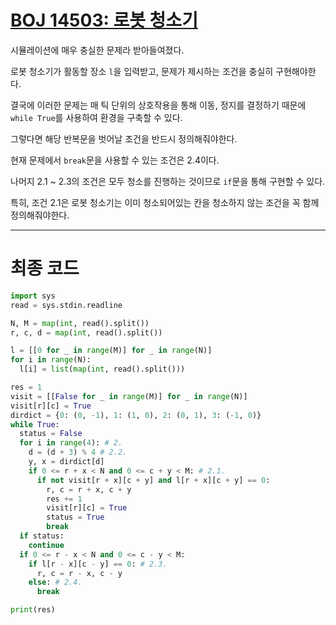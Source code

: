 # [BOJ 14503: 로봇 청소기](https://www.acmicpc.net/problem/14503)

시뮬레이션에 매우 충실한 문제라 받아들여졌다.

로봇 청소기가 활동할 장소 `l`을 입력받고, 문제가 제시하는 조건을 충실히 구현해야한다.

결국에 이러한 문제는 매 틱 단위의 상호작용을 통해 이동, 정지를 결정하기 때문에 `while True`를 사용하여 환경을 구축할 수 있다.

그렇다면 해당 반복문을 벗어날 조건을 반드시 정의해줘야한다.

현재 문제에서 `break`문을 사용할 수 있는 조건은 2.4이다.

나머지 2.1 ~ 2.3의 조건은 모두 청소를 진행하는 것이므로 `if`문을 통해 구현할 수 있다.

특히, 조건 2.1은 로봇 청소기는 이미 청소되어있는 칸을 청소하지 않는 조건을 꼭 함께 정의해줘야한다.

---

# 최종 코드

~~~python
import sys
read = sys.stdin.readline

N, M = map(int, read().split())
r, c, d = map(int, read().split())

l = [[0 for _ in range(M)] for _ in range(N)]
for i in range(N):
  l[i] = list(map(int, read().split()))

res = 1
visit = [[False for _ in range(M)] for _ in range(N)]
visit[r][c] = True
dirdict = {0: (0, -1), 1: (1, 0), 2: (0, 1), 3: (-1, 0)}
while True:
  status = False
  for i in range(4): # 2.
    d = (d + 3) % 4 # 2.2.
    y, x = dirdict[d]
    if 0 <= r + x < N and 0 <= c + y < M: # 2.1.
      if not visit[r + x][c + y] and l[r + x][c + y] == 0:
        r, c = r + x, c + y
        res += 1
        visit[r][c] = True
        status = True
        break
  if status:
    continue
  if 0 <= r - x < N and 0 <= c - y < M:
    if l[r - x][c - y] == 0: # 2.3.
      r, c = r - x, c - y
    else: # 2.4.
      break

print(res)
~~~